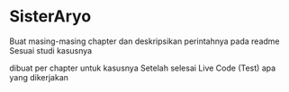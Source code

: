 # SisterAryo
Buat masing-masing chapter dan deskripsikan perintahnya pada readme
Sesuai studi kasusnya

dibuat per chapter untuk kasusnya
Setelah selesai Live Code (Test) apa yang dikerjakan
